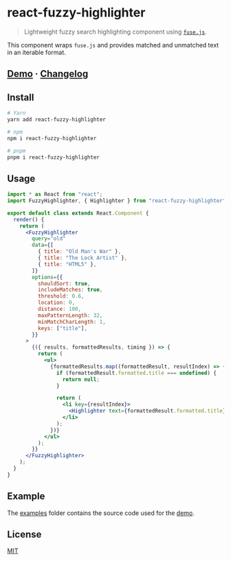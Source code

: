 # react-fuzzy-highlighter

> Lightweight fuzzy search highlighting component using [`fuse.js`](https://github.com/krisk/Fuse).

This component wraps `fuse.js` and provides matched and unmatched text in an iterable format.

## [Demo](https://metonym.github.io/react-fuzzy-highlighter/) · [Changelog](CHANGELOG.md)

## Install

```bash
# Yarn
yarn add react-fuzzy-highlighter

# npm
npm i react-fuzzy-highlighter

# pnpm
pnpm i react-fuzzy-highlighter
```

## Usage

```jsx
import * as React from "react";
import FuzzyHighlighter, { Highlighter } from "react-fuzzy-highlighter";

export default class extends React.Component {
  render() {
    return (
      <FuzzyHighlighter
        query="old"
        data={[
          { title: "Old Man's War" },
          { title: "The Lock Artist" },
          { title: "HTML5" },
        ]}
        options={{
          shouldSort: true,
          includeMatches: true,
          threshold: 0.6,
          location: 0,
          distance: 100,
          maxPatternLength: 32,
          minMatchCharLength: 1,
          keys: ["title"],
        }}
      >
        {({ results, formattedResults, timing }) => {
          return (
            <ul>
              {formattedResults.map((formattedResult, resultIndex) => {
                if (formattedResult.formatted.title === undefined) {
                  return null;
                }

                return (
                  <li key={resultIndex}>
                    <Highlighter text={formattedResult.formatted.title} />
                  </li>
                );
              })}
            </ul>
          );
        }}
      </FuzzyHighlighter>
    );
  }
}
```

## Example

The [examples](examples) folder contains the source code used for the [demo](https://metonym.github.io/react-fuzzy-highlighter).

## License

[MIT](LICENSE)
